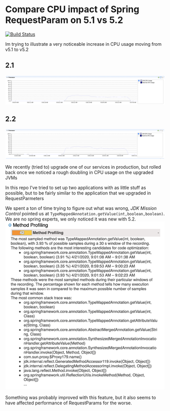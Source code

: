 # Compare CPU impact of Spring RequestParam on 5.1 vs 5.2
[![Build Status](https://travis-ci.org/jensim/spring-boot-compare-22-21.svg?branch=master)](https://travis-ci.org/jensim/spring-boot-compare-22-21)

Im trying to illustrate a very noticeable increase in CPU usage moving from v5.1 to v5.2

## 2.1
![GET 2.1](./images/with%20defaults%20spring%202.1%20Screen%20Shot%202020-04-23%20at%2009.07.11.png)

## 2.2
![GET 2.2](./images/with%20defaults%20spring%202.2%20Screen%20Shot%202020-04-23%20at%2009.10.02.png)

We recently (tried to) upgrade one of our services in production, but rolled back once we noticed a rough doubling in CPU usage on the upgraded JVMs

In this repo I've tried to set up two applications with as little stuff as possible, but to be fairly similar to the application that we upgraded in RequestParmeters 

We spent a ton of time trying to figure out what was wrong, *JDK Mission Control* pointed us at `TypeMappedAnnotation.getValue(int,boolean,boolean)`. 
We are no spring experts, we only noticed it was new with 5.2.
![JMC](./images/Screen%20Shot%202020-04-22%20at%2009.50.23.png) 

Something was probably improved with this feature, but it also seems to have affected performance of RequestParams for the worse.
